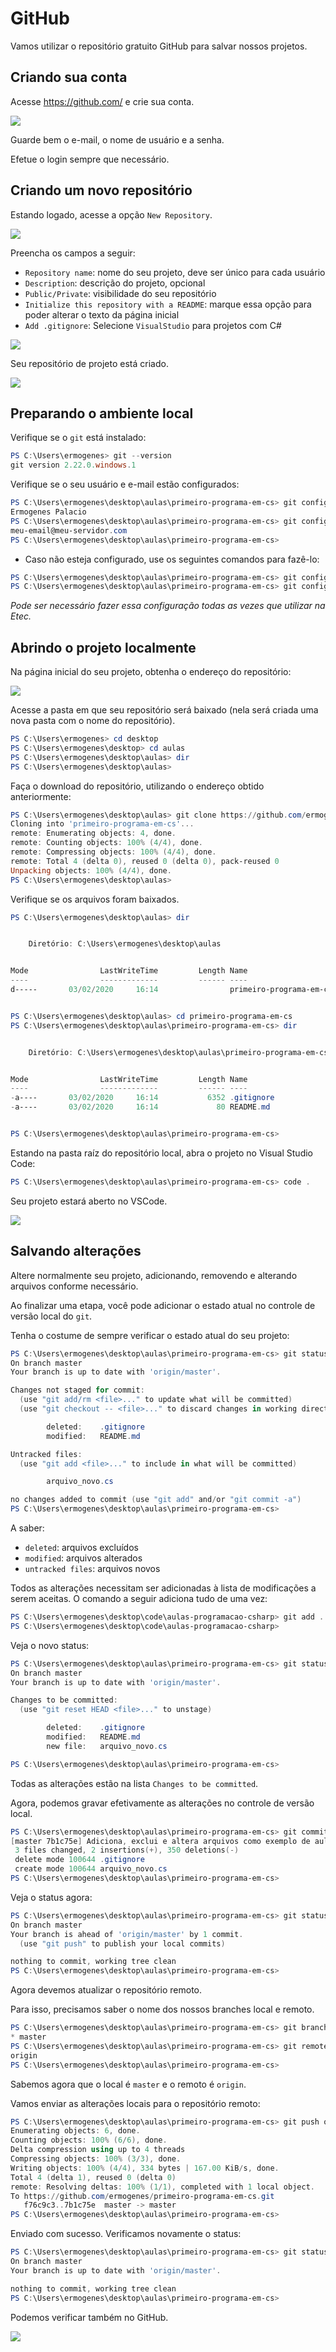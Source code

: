 # GitHub

Vamos utilizar o repositório gratuito GitHub para salvar nossos projetos.

## Criando sua conta

Acesse https://github.com/ e crie sua conta.

![](000014.png)

Guarde bem o e-mail, o nome de usuário e a senha.

Efetue o login sempre que necessário.

## Criando um novo repositório

Estando logado, acesse a opção `New Repository`.

![](000015.png)

Preencha os campos a seguir:
- `Repository name`: nome do seu projeto, deve ser único para cada usuário
- `Description`: descrição do projeto, opcional
- `Public/Private`: visibilidade do seu repositório
- `Initialize this repository with a README`: marque essa opção para poder alterar o texto da página inicial
- `Add .gitignore`: Selecione `VisualStudio` para projetos com C#

![](000016.png)

Seu repositório de projeto está criado.

![](000017.png)

## Preparando o ambiente local

Verifique se o `git` está instalado:

```powershell
PS C:\Users\ermogenes> git --version
git version 2.22.0.windows.1
```

Verifique se o seu usuário e e-mail estão configurados:

```powershell
PS C:\Users\ermogenes\desktop\aulas\primeiro-programa-em-cs> git config user.name
Ermogenes Palacio
PS C:\Users\ermogenes\desktop\aulas\primeiro-programa-em-cs> git config user.email
meu-email@meu-servidor.com
PS C:\Users\ermogenes\desktop\aulas\primeiro-programa-em-cs> 
```

* Caso não esteja configurado, use os seguintes comandos para fazê-lo:

```powershell
PS C:\Users\ermogenes\desktop\aulas\primeiro-programa-em-cs> git config --global user.name = "Ermogenes Palacio" 
PS C:\Users\ermogenes\desktop\aulas\primeiro-programa-em-cs> git config --global user.email = "meu-email@meu-servidor.com"
```

_Pode ser necessário fazer essa configuração todas as vezes que utilizar na Etec._

## Abrindo o projeto localmente

Na página inicial do seu projeto, obtenha o endereço do repositório:

![](000018.png)


Acesse a pasta em que seu repositório será baixado (nela será criada uma nova pasta com o nome do repositório).

```powershell
PS C:\Users\ermogenes> cd desktop
PS C:\Users\ermogenes\desktop> cd aulas
PS C:\Users\ermogenes\desktop\aulas> dir
PS C:\Users\ermogenes\desktop\aulas> 
```

Faça o download do repositório, utilizando o endereço obtido anteriormente:

```powershell
PS C:\Users\ermogenes\desktop\aulas> git clone https://github.com/ermogenes/primeiro-programa-em-cs.git
Cloning into 'primeiro-programa-em-cs'...
remote: Enumerating objects: 4, done.
remote: Counting objects: 100% (4/4), done.
remote: Compressing objects: 100% (4/4), done.
remote: Total 4 (delta 0), reused 0 (delta 0), pack-reused 0
Unpacking objects: 100% (4/4), done.
PS C:\Users\ermogenes\desktop\aulas> 
```

Verifique se os arquivos foram baixados.

```powershell
PS C:\Users\ermogenes\desktop\aulas> dir


    Diretório: C:\Users\ermogenes\desktop\aulas


Mode                LastWriteTime         Length Name
----                -------------         ------ ----
d-----       03/02/2020     16:14                primeiro-programa-em-cs


PS C:\Users\ermogenes\desktop\aulas> cd primeiro-programa-em-cs   
PS C:\Users\ermogenes\desktop\aulas\primeiro-programa-em-cs> dir


    Diretório: C:\Users\ermogenes\desktop\aulas\primeiro-programa-em-cs


Mode                LastWriteTime         Length Name
----                -------------         ------ ----
-a----       03/02/2020     16:14           6352 .gitignore
-a----       03/02/2020     16:14             80 README.md


PS C:\Users\ermogenes\desktop\aulas\primeiro-programa-em-cs> 
```

Estando na pasta raíz do repositório local, abra o projeto no Visual Studio Code:

```powershell
PS C:\Users\ermogenes\desktop\aulas\primeiro-programa-em-cs> code .
```

Seu projeto estará aberto no VSCode.

![](000019.png)

## Salvando alterações

Altere normalmente seu projeto, adicionando, removendo e alterando arquivos conforme necessário.

Ao finalizar uma etapa, você pode adicionar o estado atual no controle de versão local do `git`.

Tenha o costume de sempre verificar o estado atual do seu projeto: 

```powershell
PS C:\Users\ermogenes\desktop\aulas\primeiro-programa-em-cs> git status
On branch master
Your branch is up to date with 'origin/master'.

Changes not staged for commit:
  (use "git add/rm <file>..." to update what will be committed)
  (use "git checkout -- <file>..." to discard changes in working directory)

        deleted:    .gitignore
        modified:   README.md

Untracked files:
  (use "git add <file>..." to include in what will be committed)

        arquivo_novo.cs

no changes added to commit (use "git add" and/or "git commit -a")
PS C:\Users\ermogenes\desktop\aulas\primeiro-programa-em-cs> 
```

A saber:
* `deleted`: arquivos excluídos
* `modified`: arquivos alterados
* `untracked files`: arquivos novos

Todos as alterações necessitam ser adicionadas à lista de modificações a serem aceitas. O comando a seguir adiciona tudo de uma vez:

```powershell
PS C:\Users\ermogenes\desktop\code\aulas-programacao-csharp> git add .
PS C:\Users\ermogenes\desktop\code\aulas-programacao-csharp> 
```

Veja o novo status:

```powershell
PS C:\Users\ermogenes\desktop\aulas\primeiro-programa-em-cs> git status
On branch master
Your branch is up to date with 'origin/master'.

Changes to be committed:
  (use "git reset HEAD <file>..." to unstage)

        deleted:    .gitignore
        modified:   README.md
        new file:   arquivo_novo.cs

PS C:\Users\ermogenes\desktop\aulas\primeiro-programa-em-cs> 
```

Todas as alterações estão na lista `Changes to be committed`.

Agora, podemos gravar efetivamente as alterações no controle de versão local.

```powershell
PS C:\Users\ermogenes\desktop\aulas\primeiro-programa-em-cs> git commit -m "Adiciona, exclui e altera arquivos como exemplo de aula"
[master 7b1c75e] Adiciona, exclui e altera arquivos como exemplo de aula
 3 files changed, 2 insertions(+), 350 deletions(-)
 delete mode 100644 .gitignore
 create mode 100644 arquivo_novo.cs
PS C:\Users\ermogenes\desktop\aulas\primeiro-programa-em-cs> 
```

Veja o status agora:

```powershell
PS C:\Users\ermogenes\desktop\aulas\primeiro-programa-em-cs> git status
On branch master
Your branch is ahead of 'origin/master' by 1 commit.
  (use "git push" to publish your local commits)

nothing to commit, working tree clean
PS C:\Users\ermogenes\desktop\aulas\primeiro-programa-em-cs> 
```

Agora devemos atualizar o repositório remoto.

Para isso, precisamos saber o nome dos nossos branches local e remoto.

```powershell
PS C:\Users\ermogenes\desktop\aulas\primeiro-programa-em-cs> git branch
* master
PS C:\Users\ermogenes\desktop\aulas\primeiro-programa-em-cs> git remote
origin
PS C:\Users\ermogenes\desktop\aulas\primeiro-programa-em-cs> 
```

Sabemos agora que o local é `master` e o remoto é `origin`.

Vamos enviar as alterações locais para o repositório remoto:

```powershell
PS C:\Users\ermogenes\desktop\aulas\primeiro-programa-em-cs> git push origin master
Enumerating objects: 6, done.
Counting objects: 100% (6/6), done.
Delta compression using up to 4 threads
Compressing objects: 100% (3/3), done.
Writing objects: 100% (4/4), 334 bytes | 167.00 KiB/s, done.
Total 4 (delta 1), reused 0 (delta 0)
remote: Resolving deltas: 100% (1/1), completed with 1 local object.
To https://github.com/ermogenes/primeiro-programa-em-cs.git
   f76c9c3..7b1c75e  master -> master
PS C:\Users\ermogenes\desktop\aulas\primeiro-programa-em-cs> 
```

Enviado com sucesso. Verificamos novamente o status:

```powershell
PS C:\Users\ermogenes\desktop\aulas\primeiro-programa-em-cs> git status
On branch master
Your branch is up to date with 'origin/master'.

nothing to commit, working tree clean
PS C:\Users\ermogenes\desktop\aulas\primeiro-programa-em-cs> 
```

Podemos verificar também no GitHub.

![](000021.png)